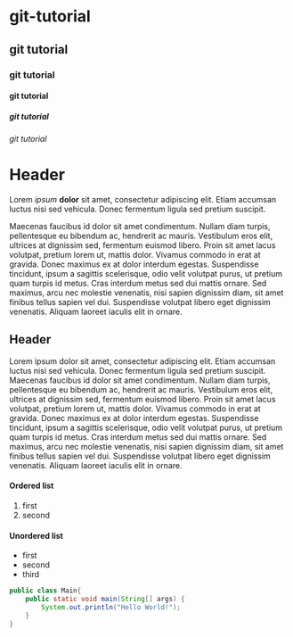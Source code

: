 # git-tutorial
## git tutorial
### git tutorial
#### git tutorial
##### git tutorial
###### git tutorial

[//]: # (comment)
[//]: # (comment)

# Header
Lorem _ipsum_ **dolor** sit amet, 
consectetur adipiscing elit. Etiam accumsan luctus nisi sed vehicula. Donec fermentum ligula sed pretium suscipit. 

Maecenas faucibus id dolor sit amet condimentum. Nullam diam turpis, pellentesque eu bibendum ac, hendrerit ac mauris. 
Vestibulum eros elit, ultrices at dignissim sed, fermentum euismod libero. Proin sit amet lacus volutpat, pretium lorem ut, mattis dolor.
Vivamus commodo in erat at gravida. Donec maximus ex at dolor interdum egestas. 
Suspendisse tincidunt, ipsum a sagittis scelerisque, odio velit volutpat purus, ut pretium quam turpis id metus. 
Cras interdum metus sed dui mattis ornare. Sed maximus, arcu nec molestie venenatis, nisi sapien dignissim diam, sit amet finibus tellus sapien vel dui. 
Suspendisse volutpat libero eget dignissim venenatis. Aliquam laoreet iaculis elit in ornare.

## Header

Lorem ipsum dolor sit amet,
consectetur adipiscing elit. Etiam accumsan luctus nisi sed vehicula. Donec fermentum ligula sed pretium suscipit.
Maecenas faucibus id dolor sit amet condimentum. Nullam diam turpis, pellentesque eu bibendum ac, hendrerit ac mauris.
Vestibulum eros elit, ultrices at dignissim sed, fermentum euismod libero. Proin sit amet lacus volutpat, pretium lorem ut, mattis dolor.
Vivamus commodo in erat at gravida. Donec maximus ex at dolor interdum egestas.
Suspendisse tincidunt, ipsum a sagittis scelerisque, odio velit volutpat purus, ut pretium quam turpis id metus.
Cras interdum metus sed dui mattis ornare. Sed maximus, arcu nec molestie venenatis, nisi sapien dignissim diam, sit amet finibus tellus sapien vel dui.
Suspendisse volutpat libero eget dignissim venenatis. Aliquam laoreet iaculis elit in ornare.

#### Ordered list
1. first
2. second

#### Unordered list
- first
- second
- third

```java
public class Main{
    public static void main(String[] args) {
        System.out.println("Hello World!");
    }
}
```
